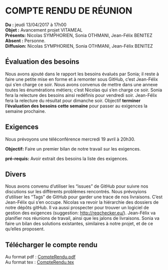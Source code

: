 COMPTE RENDU DE RÉUNION
=======================

**Du :** jeudi 13/04/2017 à 17h00  
**Objet :** Avancement projet VITAMEAL  
**Présents:** Nicolas SYMPHORIEN, Sonia OTHMANI, Jean-Félix BENITEZ  
**Absent :** Personne.  
**Diffusion:** Nicolas SYMPHORIEN, Sonia OTHMANI, Jean-Félix BENITEZ  

Évaluation des besoins
----------------------

Nous avons ajouté dans le rapport les besoins évalués par Sonia; il
reste à faire une petite mise en forme et à remonter sous GitHub, c’est
Jean-Félix qui s’en charge ce soir. Nous avons convenus de mettre dans
une annexe toutes les énumérations métiers; c’est Nicolas qui s’en
charge ce soir. Sonia fera la relecture des besoins ainsi redéfinis pour
vendredi soir. Jean-Félix fera la relecture du résultat pour dimanche
soir. Objectif **terminer l’évaluation des besoins cette semaine** pour
passer au exigences la semaine prochaine.

Exigences
---------

Nous prévoyons une téléconférence mercredi 19 avril à 20h30.

**Objectif:** Faire un premier bilan de notre travail sur les exigences.

**pré-requis:** Avoir extrait des besoins la liste des exigences.

Divers
------

Nous avons convenu d’utiliser les “issues” de GitHub pour suivre nos
discutions sur les différents problèmes rencontrés. Nous prévoyions
d’utiliser les “Tags” de GitHub pour garder une trace de nos livraisons.
C’est Jean-Félix qui s’en occupe. Nicolas va revoir la hiérarchie des
dossiers de notre dépôts gitHub. Il va aussi prospecter pour trouver un
logiciel de gestion des exigences (suggestion: <http://reqchecker.eu/>).
Jean-Félix va planifier nos réunions de travail, ainsi que les jalons de
livraisons. Sonia va faire un bilan des solutions existantes, similaires
à notre projet, et de ce qu’elles proposent.

Télécharger le compte rendu
---------------------------

Au format pdf : [CompteRendu.pdf](https://seikomi.github.io/Vitameal/Documentation/Avancement/20170413/CompteRendu.pdf)  
Au format tex : [CompteRendu.tex](https://seikomi.github.io/Vitameal/Documentation/Avancement/20170413/CompteRendu.tex)  

